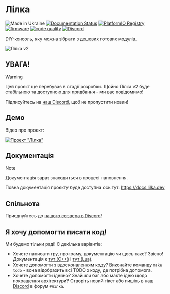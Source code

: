 # Лілка

![Made in Ukraine](https://img.shields.io/badge/Made%20in-Ukraine-blue?logo=data%3Aimage%2Fsvg%2Bxml%3Bbase64%2CPHN2ZyB4bWxucz0iaHR0cDovL3d3dy53My5vcmcvMjAwMC9zdmciIHdpZHRoPSIxMjAwIiBoZWlnaHQ9IjgwMCI%2BCjxyZWN0IHdpZHRoPSIxMjAwIiBoZWlnaHQ9IjgwMCIgZmlsbD0iIzAwNTdCNyIvPgo8cmVjdCB3aWR0aD0iMTIwMCIgaGVpZ2h0PSI0MDAiIHk9IjQwMCIgZmlsbD0iI0ZGRDcwMCIvPgo8L3N2Zz4%3D)
[![Documentation Status](https://readthedocs.org/projects/lilka/badge/?version=latest)](https://docs.lilka.dev)
[![PlatformIO Registry](https://badges.registry.platformio.org/packages/and3rson/library/Lilka.svg)](https://registry.platformio.org/libraries/and3rson/Lilka)
[![firmware](https://github.com/and3rson/lilka/actions/workflows/firmware.yml/badge.svg)](https://github.com/and3rson/lilka/actions/workflows/firmware.yml)
[![code quality](https://github.com/and3rson/lilka/actions/workflows/code-quality.yml/badge.svg)](https://github.com/and3rson/lilka/actions/workflows/code-quality.yml)
[![Discord](https://img.shields.io/discord/1202315568846213172?label=Discord)][discord]

DIY-консоль, яку можна зібрати з дешевих готових модулів.

![Лілка v2](./img/v2.jpg)

## УВАГА!

> [!WARNING]
> Цей проєкт ще перебуває в стадії розробки. Щойно Лілка v2 буде стабільною та доступною для придбання - ми вас повідомимо!
>
> Підписуйтесь на [наш Discord][discord], щоб не пропустити новин!

## Демо

Відео про проєкт:

[![Проєкт "Лілка"](https://img.youtube.com/vi/6Tz70vqRrs0/hqdefault.jpg)](https://www.youtube.com/watch?v=6Tz70vqRrs0)

## Документація

> [!NOTE]
> Документація зараз знаходиться в процесі наповнення.

Повна документація проєкту буде доступна ось тут: <https://docs.lilka.dev>

## Спільнота

Приєднуйтесь до [нашого сервера в Discord][discord]!

## Я хочу допомогти писати код!

Ми будемо тільки раді! Є декілька варіантів:

- Хочете написати гру, програму, документацію чи щось таке? Звісно! Документація є [тут (C++)](https://docs.lilka.dev/uk/latest/keira/custom_apps/) і [тут (Lua)](https://docs.lilka.dev/uk/latest/keira/lua/intro/).
- Хочете допомогти з вдосконаленням коду? Виконайте команду `make todo` - вона відобразить всі TODO з коду, де потрібна допомога.
- Хочете допомогти ідейно? Знайшли баг або маєте ідею щодо покращення архітектури? Створіть новий тікет або пишіть в наш [Discord][discord] в форум `#лілка`.

[discord]: https://discord.gg/HU68TaKCu6
